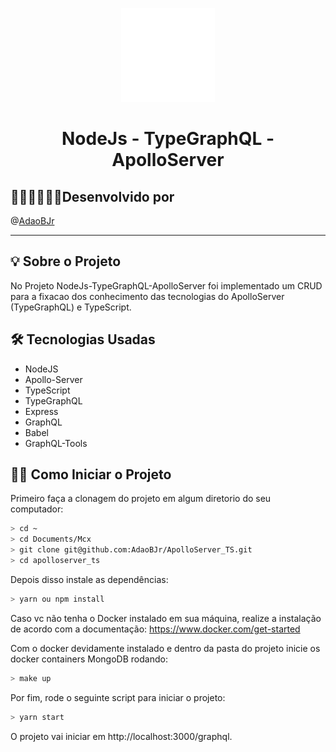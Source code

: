 <p align="center"><img width='150px' src='readme/nodejs_animation.gif' />

<h1 align="center"> NodeJs - TypeGraphQL - ApolloServer </h1>

## 🧑🏻‍💻🧑🏻‍💻Desenvolvido por

@[AdaoBJr](https://bitbucket.org/AdaoBJr/)
<br>

---

## 💡 Sobre o Projeto

No Projeto NodeJs-TypeGraphQL-ApolloServer foi implementado um CRUD para a fixacao dos conhecimento das tecnologias do ApolloServer (TypeGraphQL) e TypeScript.

## 🛠 Tecnologias Usadas

- NodeJS
- Apollo-Server
- TypeScript
- TypeGraphQL
- Express
- GraphQL
- Babel
- GraphQL-Tools

## 🧙‍♂️ Como Iniciar o Projeto

Primeiro faça a clonagem do projeto em algum diretorio do seu computador:

```bash
> cd ~
> cd Documents/Mcx
> git clone git@github.com:AdaoBJr/ApolloServer_TS.git
> cd apolloserver_ts
```

Depois disso instale as dependências:

```bash
> yarn ou npm install
```

Caso vc não tenha o Docker instalado em sua máquina, realize a instalação
de acordo com a documentação: https://www.docker.com/get-started

Com o docker devidamente instalado e dentro da pasta do projeto
inicie os docker containers MongoDB rodando:

```bash
> make up
```

Por fim, rode o seguinte script para iniciar o projeto:

```bash
> yarn start
```

O projeto vai iniciar em http://localhost:3000/graphql.
